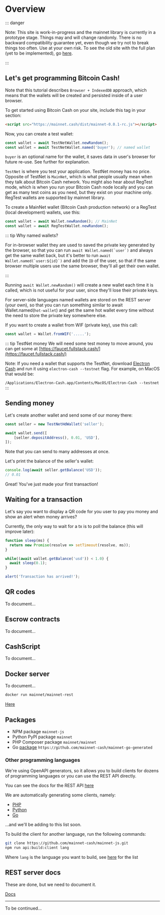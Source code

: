 # Overview

::: danger

Note: This site is work-in-progress and the mainnet library is currently in a prototype stage. 
Things may and will change randomly. There is no backward compatibility guarantee yet, 
even though we try not to break things too often. Use at your own risk. To see the old site with the full plan 
(yet to be implemented), go [here](https://web.archive.org/web/20200810182937/https://mainnet.cash/).

:::

<!-- Your stack: Browser + IndexedDB PHP Other -->

## Let's get programming Bitcoin Cash!

Note that this tutorial describes `Browser + IndexedDB` approach, which means that the wallets will be created 
and persisted inside of a user browser.

To get started using Bitcoin Cash on your site, include this tag in your section:

```html
<script src="https://mainnet.cash/dist/mainnet-0.0.1-rc.js"></script>
```

Now, you can create a test wallet:

```js
const wallet = await TestNetWallet.newRandom();
const wallet = await TestNetWallet.named('buyer'); // named wallet
```

`buyer` is an optional name for the wallet, it saves data in user's browser for future re-use. See further for explanation.

`TestNet` is where you test your application. TestNet money has no price. Opposite of TestNet is `MainNet`, 
which is what people usually mean when they talk about Bitcoin Cash network. 
You might also hear about RegTest mode, which is when you run your Bitcoin Cash node 
locally and you can get as many test coins as you need, but they exist on your machine only. 
RegTest wallets are supported by mainnet library.

To create a MainNet wallet (Bitcoin Cash production network) or a RegTest (local development) wallets, use this:

```js
const wallet = await Wallet.newRandom(); // MainNet
const wallet = await RegTestWallet.newRandom();
```

::: tip Why named wallets?

For in-browser wallet they are used to saved the private key generated by the browser, so that you 
can run ```await Wallet.named(`user`)``` and always get the same wallet back,
but it's better to run ```await Wallet.named(`user:${id}`)``` and add the `ID` of the user, 
so that if the same browser multiple users use the same browser, they'll all get their own wallet.

:::

Running `await Wallet.newRandom()` will create a new wallet each time it is called, 
which is not useful for your user, since they'll lose their private keys.

For server-side languages named wallets are stored on the REST server (your own), so that you 
can run something similar to await Wallet.named(`hot-wallet`) and get the same hot wallet every time 
without the need to store the private key somewhere else.

If you want to create a wallet from WIF (private key), use this call:

``` js
const wallet = Wallet.fromWIF('.....');
```

::: tip TestNet money
We will need some test money to move around, you can get some at [https://faucet.fullstack.cash/](https://faucet.fullstack.cash/)

Note: If you need a wallet that supports the TestNet, download [Electron Cash](https://electroncash.org/) and 
run it using `electron-cash --testnet` flag. For example, on MacOS that would be:

`/Applications/Electron-Cash.app/Contents/MacOS/Electron-Cash --testnet`
:::

## Sending money

Let's create another wallet and send some of our money there:

```js
const seller = new TestNetHdWallet('seller');

await wallet.send([
    [seller.depositAddress(), 0.01, 'USD'],
]);
```

Note that you can send to many addresses at once.

Let's print the balance of the seller's wallet:

```js
console.log(await seller.getBalance('USD'));
// 0.01
```

Great! You've just made your first transaction!

## Waiting for a transaction

Let's say you want to display a QR code for you user to pay you money and show an alert when money arrives?

Currently, the only way to wait for a tx is to poll the balance (this will improve later):

```js
function sleep(ms) {
  return new Promise(resolve => setTimeout(resolve, ms));
}

while((await wallet.getBalance('usd')) < 1.0) {
  await sleep(0.1);
}

alert('Transaction has arrived!');
````

## QR codes

To document...

## Escrow contracts

To document...

## CashScript

To document...

## Docker server

To document...

```sh
docker run mainnet/mainnet-rest
```

[Here](https://hub.docker.com/r/mainnet/mainnet-rest/)

## Packages

- NPM package `mainnet-js`
- Python PyPI package `mainnet`
- PHP Composer package `mainnet/mainnet`
- Go [package](https://github.com/mainnet-cash/mainnet-go-generated) `https://github.com/mainnet-cash/mainnet-go-generated`

### Other programming languages

We're using OpenAPI generators, so it allows you to build clients for dozens of programming languages or you can use the REST API directly.

You can see the docs for the REST API [here](https://rest-unstable.mainnet.cash/api-docs/)

We are automatically generating some clients, namely:

- [PHP](https://github.com/mainnet-cash/mainnet-php-generated)
- [Python](https://github.com/mainnet-cash/mainnet-python-generated)
- [Go](https://github.com/mainnet-cash/mainnet-go-generated)

...and we'll be adding to this list soon.

To build the client for another language, run the following commands:

```sh
git clone https://github.com/mainnet-cash/mainnet-js.git
npm run api:build:client lang
```

Where `lang` is the language you want to build, see [here](https://openapi-generator.tech/docs/generators/) for the list

## REST server docs

These are done, but we need to document it.

[Docs](https://rest-unstable.mainnet.cash/api-docs/)

---

To be continued...
